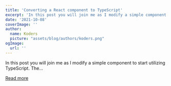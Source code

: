 ```yaml
---
title: 'Converting a React component to TypeScript'
excerpt: 'In this post you will join me as I modify a simple component to start utilizing TypeScript. The...'
date: '2021-10-08'
coverImage: ''
author:
  name: Koders
  picture: "assets/blog/authors/koders.png"
ogImage:
  url: ''
---
```


In this post you will join me as I modify a simple component to start utilizing TypeScript. The...

[Read more](https://dev.to/mbarzeev/converting-a-react-component-to-typescript-15cl)
